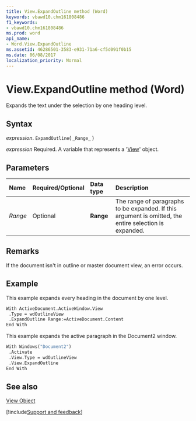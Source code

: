 ```yaml
---
title: View.ExpandOutline method (Word)
keywords: vbawd10.chm161808486
f1_keywords:
- vbawd10.chm161808486
ms.prod: word
api_name:
- Word.View.ExpandOutline
ms.assetid: 46286501-3583-e931-71a6-cf5d091f0b15
ms.date: 06/08/2017
localization_priority: Normal
---
```



# View.ExpandOutline method (Word)

Expands the text under the selection by one heading level.


## Syntax

_expression_. `ExpandOutline`( `_Range_` )

_expression_ Required. A variable that represents a '[View](Word.View.md)' object.


## Parameters



|Name|Required/Optional|Data type|Description|
|:-----|:-----|:-----|:-----|
| _Range_|Optional| **Range**|The range of paragraphs to be expanded. If this argument is omitted, the entire selection is expanded.|

## Remarks

If the document isn't in outline or master document view, an error occurs.


## Example

This example expands every heading in the document by one level.


```vb
With ActiveDocument.ActiveWindow.View 
 .Type = wdOutlineView 
 .ExpandOutline Range:=ActiveDocument.Content 
End With
```

This example expands the active paragraph in the Document2 window.




```vb
With Windows("Document2") 
 .Activate 
 .View.Type = wdOutlineView 
 .View.ExpandOutline 
End With
```


## See also


[View Object](Word.View.md)

[!include[Support and feedback](~/includes/feedback-boilerplate.md)]